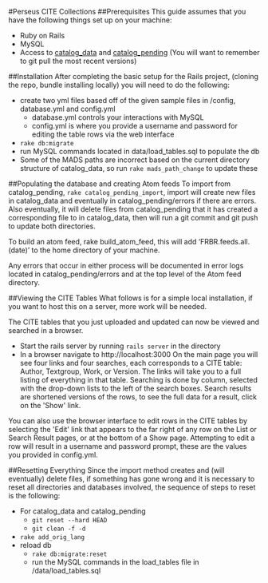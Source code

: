 #Perseus CITE Collections
##Prerequisites
This guide assumes that you have the following things set up on your machine:
* Ruby on Rails
* MySQL
* Access to [catalog_data](https://github.com/PerseusDL/catalog_data) and [catalog_pending](https://github.com/PerseusDL/catalog_pending) (You will want to remember to git pull the most recent versions)

##Installation
After completing the basic setup for the Rails project, (cloning the repo, bundle installing locally) you will need to do the following:
* create two yml files based off of the given sample files in /config, database.yml and config.yml
  * database.yml controls your interactions with MySQL
  * config.yml is where you provide a username and password for editing the table rows via the web interface
* `rake db:migrate`
* run MySQL commands located in data/load\_tables.sql to populate the db
* Some of the MADS paths are incorrect based on the current directory structure of catalog\_data, so run `rake mads_path_change` to update these

##Populating the database and creating Atom feeds
To import from catalog\_pending, `rake catalog_pending_import`, import will create new files in catalog\_data and eventually in catalog\_pending/errors if there are errors. Also eventually, it will delete files from catalog\_pending that it has created a corresponding file to in catalog\_data, then will run a git commit and git push to update both directories.

To build an atom feed, rake build\_atom\_feed, this will add ‘FRBR.feeds.all.(date)’ to the home directory of your machine.

Any errors that occur in either process will be documented in error logs located in catalog\_pending/errors and at the top level of the Atom feed directory.

##Viewing the CITE Tables
What follows is for a simple local installation, if you want to host this on a server, more work will be needed.

The CITE tables that you just uploaded and updated can now be viewed and searched in a browser.
* Start the rails server by running `rails server` in the directory
* In a browser navigate to http://localhost:3000
On the main page you will see four links and four searches, each corresponds to a CITE table: Author, Textgroup, Work, or Version. The links will take you to a full listing of everything in that table. Searching is done by column, selected with the drop-down lists to the left of the search boxes. Search results are shortened versions of the rows, to see the full data for a result, click on the 'Show' link.

You can also use the browser interface to edit rows in the CITE tables by selecting the 'Edit' link that appears to the far right of any row on the List or Search Result pages, or at the bottom of a Show page. Attempting to edit a row will result in a username and password prompt, these are the values you provided in config.yml.

##Resetting Everything
Since the import method creates and (will eventually) delete files, if something has gone wrong and it is necessary to reset all directories and databases involved, the sequence of steps to reset is the following:
* For catalog\_data and catalog\_pending
  * `git reset --hard HEAD`
  * `git clean -f -d`
* `rake add_orig_lang`
* reload db
  * `rake db:migrate:reset`
  * run the MySQL commands in the load\_tables file in /data/load_tables.sql
